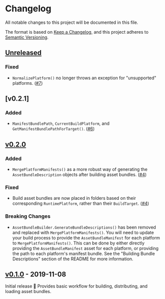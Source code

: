 # Changelog

All notable changes to this project will be documented in this file.

The format is based on [Keep a Changelog](https://keepachangelog.com/en/1.0.0/),
and this project adheres to [Semantic Versioning](https://semver.org/spec/v2.0.0.html).

## [Unreleased]

### Fixed

* `NormalizePlatform()` no longer throws an exception for "unsupported" platforms. ([#7])

[#7]: https://github.com/kongregate/asset-bundle-builder/pull/7

## [v0.2.1]

### Added

* `ManifestBundlePath`, `CurrentBuildPlatform`, and `GetManifestBundlePathForTarget()`. ([#6])

[#6]: https://github.com/kongregate/asset-bundle-builder/pull/6

## [v0.2.0]

### Added

* `MergePlatformManifests()` as a more robust way of generating the `AssetBundleDescription` objects after building asset bundles. ([#4])

### Fixed

* Build asset bundles are now placed in folders based on their corresponding `RuntimePlatform`, rather than their `BuildTarget`. ([#4])

### Breaking Changes

* `AssetBundleBuilder.GenerateBundleDescriptions()` has been removed and replaced with `MergePlatformManifests()`. You will need to update your build process to provide the `AssetBundleManifest` for each platform to `MergePlatformManifests()`. This can be done by either directly providing the `AssetBundleManifest` asset for each platform, or providing the path to each platform's manifest bundle. See the "Building Bundle Descriptions" section of the README for more information.

[#4]: https://github.com/kongregate/asset-bundle-builder/pull/4

## [v0.1.0] - 2019-11-08

Initial release :tada: Provides basic workflow for building, distributing, and loading asset bundles.

[Unreleased]: https://github.com/kongregate/asset-bundle-builder/compare/v0.2.1...master
[v02.1]: https://github.com/kongregate/asset-bundle-builder/compare/v0.2.0...v0.2.1
[v0.2.0]: https://github.com/kongregate/asset-bundle-builder/compare/v0.1.0...v0.2.0
[v0.1.0]: https://github.com/kongregate/asset-bundle-builder/compare/56f87b9...v0.1.0

